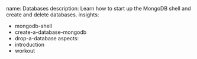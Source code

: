 name: Databases
description: Learn how to start up the MongoDB shell and create and delete databases.
insights:
  - mongodb-shell
  - create-a-database-mongodb
  - drop-a-database
aspects:
  - introduction
  - workout
 
